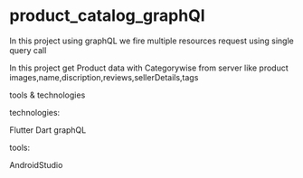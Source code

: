 # product_catalog_graphQl
In this project using graphQL we fire multiple resources request using single query call


In this project get Product data with Categorywise from server like product images,name,discription,reviews,sellerDetails,tags

tools & technologies

technologies:

Flutter
Dart
graphQL

tools:

AndroidStudio
